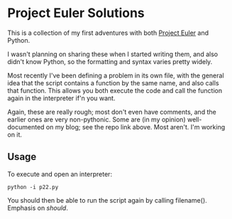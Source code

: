 # Project Euler Solutions #

This is a collection of my first adventures with both [Project Euler](http://projecteuler.net) and Python.

I wasn't planning on sharing these when I started writing them, and also didn't know Python, so the formatting and syntax varies pretty widely. 

Most recently I've been defining a problem in its own file, with the general idea that the script contains a function by the same name, and also calls that function. This allows you both execute the code and call the function again in the interpreter if'n you want. 

Again, these are really rough; most don't even have comments, and the earlier ones are very non-pythonic.  Some are (in my opinion) well-documented on my blog; see the repo link above.  Most aren't.  I'm working on it.

## Usage ##
To execute and open an interpreter: 

`python -i p22.py`

You should then be able to run the script again by calling filename().  Emphasis on _should_.




